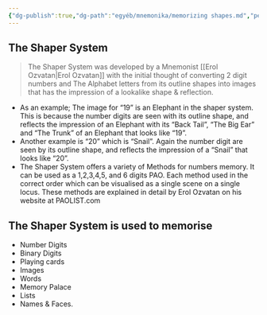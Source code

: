 ```yaml
---
{"dg-publish":true,"dg-path":"egyéb/mnemonika/memorizing shapes.md","permalink":"/egyeb/mnemonika/memorizing-shapes/"}
---
```


## The Shaper System

> The Shaper System was developed by a Mnemonist [[Erol Ozvatan\|Erol Ozvatan]] with the initial thought of converting 2 digit numbers and The Alphabet letters from its outline shapes into images that has the impression of a lookalike shape & reflection.

- As an example; The image for “19” is an Elephant in the shaper system. This is because the number digits are seen with its outline shape, and reflects the impression of an Elephant with its “Back Tail”, “The Big Ear” and “The Trunk” of an Elephant that looks like “19”.
- Another example is “20” which is “Snail”. Again the number digit are seen by its outline shape, and reflects the impression of a “Snail” that looks like “20”.
- The Shaper System offers a variety of Methods for numbers memory. It can be used as a 1,2,3,4,5, and 6 digits PAO. Each method used in the correct order which can be visualised as a single scene on a single locus. These methods are explained in detail by Erol Ozvatan on his website at PAOLIST.com

## The Shaper System is used to memorise

- Number Digits
- Binary Digits
- Playing cards
- Images
- Words
- Memory Palace
- Lists
- Names & Faces.